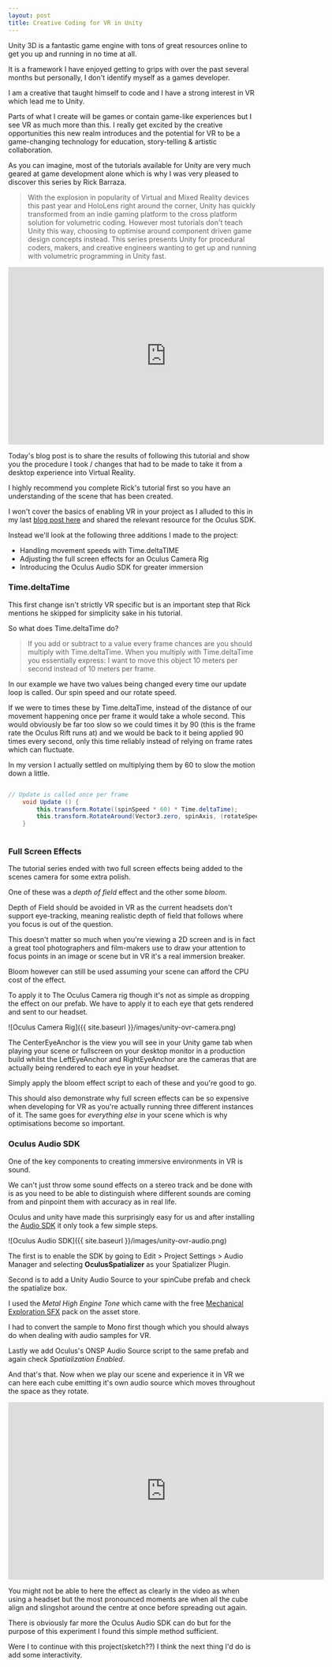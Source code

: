 ```yaml
---
layout: post
title: Creative Coding for VR in Unity
---
```


Unity 3D is a fantastic game engine with tons of great resources online to get you up and running in no time at all. 

It is a framework I have enjoyed getting to grips with over the past several months but personally, I don't identify myself as a games developer.

I am a creative that taught himself to code and I have a strong interest in VR which lead me to Unity. 

Parts of what I create will be games or contain game-like experiences but I see VR as much more than this. I really get excited by the creative opportunities this new realm introduces and the potential for VR to be a game-changing technology for education, story-telling & artistic collaboration.

As you can imagine, most of the tutorials available for Unity are very much geared at game development alone which is why I was very pleased to discover this series by Rick Barraza.

> With the explosion in popularity of Virtual and Mixed Reality devices this past year and HoloLens right around the corner, Unity has quickly transformed from an indie gaming platform to the cross platform solution for volumetric coding. However most tutorials don't teach Unity this way, choosing to optimise around component driven game design concepts instead. This series presents Unity for procedural coders, makers, and creative engineers wanting to get up and running with volumetric programming in Unity fast.

<iframe width="640" height="360" src="https://www.youtube.com/embed/7bPQ9L0hvXM" frameborder="0" allowfullscreen></iframe>

Today's blog post is to share the results of following this tutorial and show you the procedure I took / changes that had to be made to take it from a desktop experience into Virtual Reality. 

I highly recommend you complete Rick's tutorial first so you have an understanding of the scene that has been created.

I won't cover the basics of enabling VR in your project as I alluded to this in my last [blog post here](https://adammarcwilliams.github.io/Painting-Interactive-VR-Experiences-Tiltbrush-Unity/) and shared the relevant resource for the Oculus SDK.

Instead we'll look at the following three additions I made to the project:

- Handling movement speeds with Time.deltaTIME
- Adjusting the full screen effects for an Oculus Camera Rig
- Introducing the Oculus Audio SDK for greater immersion

### Time.deltaTime

This first change isn't strictly VR specific but is an important step that Rick mentions he skipped for simplicity sake in his tutorial.

So what does Time.deltaTime do?

> If you add or subtract to a value every frame chances are you should multiply with Time.deltaTime. When you multiply with Time.deltaTime you essentially express: I want to move this object 10 meters per second instead of 10 meters per frame.

In our example we have two values being changed every time our update loop is called. Our spin speed and our rotate speed.

If we were to times these by Time.deltaTime, instead of the distance of our movement happening once per frame it would take a whole second. This would obviously be far too slow so we could times it by 90 (this is the frame rate the Oculus Rift runs at) and we would be back to it being applied 90 times every second, only this time reliably instead of relying on frame rates which can fluctuate.

In my version I actually settled on multiplying them by 60 to slow the motion down a little.

``` c#

// Update is called once per frame
	void Update () {
		this.transform.Rotate((spinSpeed * 60) * Time.deltaTime);
		this.transform.RotateAround(Vector3.zero, spinAxis, (rotateSpeed * 60) * Time.deltaTime);
	}
	
```

### Full Screen Effects

The tutorial series ended with two full screen effects being added to the scenes camera for some extra polish. 

One of these was a *depth of field* effect and the other some *bloom*.

Depth of Field should be avoided in VR as the current headsets don't support eye-tracking, meaning realistic depth of field that follows where you focus is out of the question. 

This doesn't matter so much when you're viewing a 2D screen and is in fact a great tool photographers and film-makers use to draw your attention to focus points in an image or scene but in VR it's a real immersion breaker.

Bloom however can still be used assuming your scene can afford the CPU cost of the effect.

To apply it to The Oculus Camera rig though it's not as simple as dropping the effect on our prefab. We have to apply it to each eye that gets rendered and sent to our headset.

![Oculus Camera Rig]({{ site.baseurl }}/images/unity-ovr-camera.png)

The CenterEyeAnchor is the view you will see in your Unity game tab when playing your scene or fullscreen on your desktop monitor in a production build whilst the LeftEyeAnchor and RightEyeAnchor are the cameras that are actually being rendered to each eye in your headset.

Simply apply the bloom effect script to each of these and you're good to go.

This should also demonstrate why full screen effects can be so expensive when developing for VR as you're actually running three different instances of it. The same goes for *everything else* in your scene which is why optimisations become so important.

### Oculus Audio SDK

One of the key components to creating immersive environments in VR is sound. 

We can't just throw some sound effects on a stereo track and be done with is as you need to be able to distinguish where different sounds are coming from and pinpoint them with accuracy as in real life.

Oculus and unity have made this surprisingly easy for us and after installing the [Audio SDK](https://developer3.oculus.com/documentation/audiosdk/latest/) it only took a few simple steps.

![Oculus Audio SDK]({{ site.baseurl }}/images/unity-ovr-audio.png)

The first is to enable the SDK by going to Edit > Project Settings > Audio Manager and selecting **OculusSpatializer** as your Spatializer Plugin.

Second is to add a Unity Audio Source to your spinCube prefab and check the spatialize box.

I used the *Metal High Engine Tone* which came with the free [Mechanical Exploration SFX](https://www.assetstore.unity3d.com/en/#!/content/60151) pack on the asset store.

I had to convert the sample to Mono first though which you should always do when dealing with audio samples for VR.

Lastly we add Oculus's ONSP Audio Source script to the same prefab and again check *Spatialization Enabled*.

And that's that. Now when we play our scene and experience it in VR we can here each cube emitting it's own audio source which moves throughout the space as they rotate.

<iframe width="640" height="360" src="https://www.youtube.com/embed/Ug7MsO8wiS0" frameborder="0" allowfullscreen></iframe>

You might not be able to here the effect as clearly in the video as when using a headset but the most pronounced moments are when all the cube align and slingshot around the centre at once before spreading out again.

There is obviously far more the Oculus Audio SDK can do but for the purpose of this experiment I found this simple method sufficient.

Were I to continue with this project(sketch??) I think the next thing I'd do is add some interactivity.



